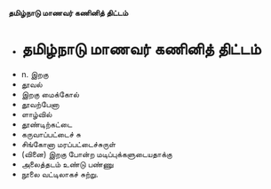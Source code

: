 **தமிழ்நாடு மாணவர் கணினித் திட்டம்**
- # தமிழ்நாடு மாணவர் கணினித் திட்டம்
- n. இறகு
- தூவல்
- இறகு மைக்கோல்
- தூவற்பேனா
- ளாழ்வில்
- தூண்டிற்கட்டை
- கருவாப்பட்டைச் சு
- சிங்கோனா மரப்பட்டைச்சுருள்
- (வினை) இறகு போன்ற மடிப்புக்களுடையதாக்கு
- அலைத்தடம் உண்டு பண்ணு
- நூலை வட்டிலாகச் சுற்று.

